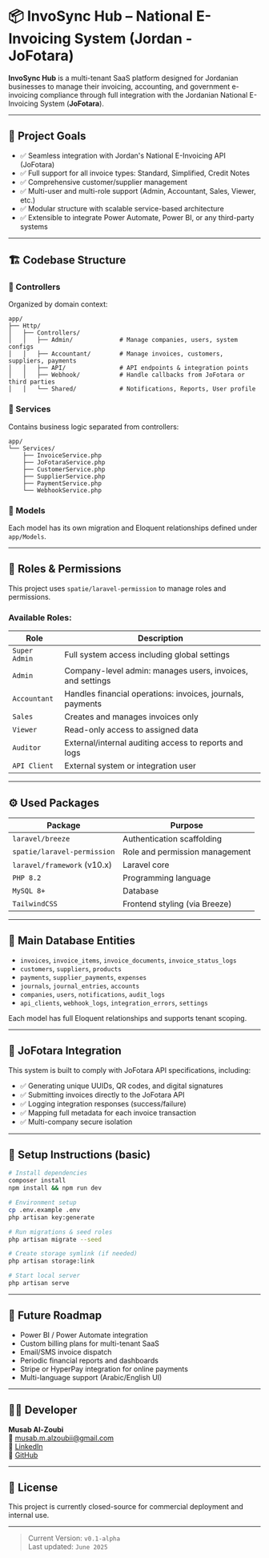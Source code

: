 # 📦 InvoSync Hub – National E-Invoicing System (Jordan - JoFotara)

**InvoSync Hub** is a multi-tenant SaaS platform designed for Jordanian businesses to manage their invoicing, accounting, and government e-invoicing compliance through full integration with the Jordanian National E-Invoicing System (**JoFotara**).

---

## 🎯 Project Goals

- ✅ Seamless integration with Jordan's National E-Invoicing API (JoFotara)
- ✅ Full support for all invoice types: Standard, Simplified, Credit Notes
- ✅ Comprehensive customer/supplier management
- ✅ Multi-user and multi-role support (Admin, Accountant, Sales, Viewer, etc.)
- ✅ Modular structure with scalable service-based architecture
- ✅ Extensible to integrate Power Automate, Power BI, or any third-party systems

---

## 🏗️ Codebase Structure

### 📁 Controllers
Organized by domain context:

```
app/
├── Http/
│   ├── Controllers/
│   │   ├── Admin/             # Manage companies, users, system configs
│   │   ├── Accountant/        # Manage invoices, customers, suppliers, payments
│   │   ├── API/               # API endpoints & integration points
│   │   ├── Webhook/           # Handle callbacks from JoFotara or third parties
│   │   └── Shared/            # Notifications, Reports, User profile
```

### 📁 Services
Contains business logic separated from controllers:

```
app/
└── Services/
    ├── InvoiceService.php
    ├── JoFotaraService.php
    ├── CustomerService.php
    ├── SupplierService.php
    ├── PaymentService.php
    └── WebhookService.php
```

### 📁 Models
Each model has its own migration and Eloquent relationships defined under `app/Models`.

---

## 🔐 Roles & Permissions

This project uses `spatie/laravel-permission` to manage roles and permissions.

### Available Roles:

| Role         | Description                                                  |
|--------------|--------------------------------------------------------------|
| `Super Admin`| Full system access including global settings                 |
| `Admin`      | Company-level admin: manages users, invoices, and settings   |
| `Accountant` | Handles financial operations: invoices, journals, payments   |
| `Sales`      | Creates and manages invoices only                            |
| `Viewer`     | Read-only access to assigned data                            |
| `Auditor`    | External/internal auditing access to reports and logs        |
| `API Client` | External system or integration user                          |

---

## ⚙️ Used Packages

| Package                             | Purpose                                 |
|-------------------------------------|-----------------------------------------|
| `laravel/breeze`                    | Authentication scaffolding              |
| `spatie/laravel-permission`         | Role and permission management          |
| `laravel/framework` (v10.x)         | Laravel core                            |
| `PHP 8.2`                           | Programming language                    |
| `MySQL 8+`                          | Database                                |
| `TailwindCSS`                       | Frontend styling (via Breeze)           |

---

## 🧾 Main Database Entities

- `invoices`, `invoice_items`, `invoice_documents`, `invoice_status_logs`
- `customers`, `suppliers`, `products`
- `payments`, `supplier_payments`, `expenses`
- `journals`, `journal_entries`, `accounts`
- `companies`, `users`, `notifications`, `audit_logs`
- `api_clients`, `webhook_logs`, `integration_errors`, `settings`

Each model has full Eloquent relationships and supports tenant scoping.

---

## 🧩 JoFotara Integration

This system is built to comply with JoFotara API specifications, including:

- ✅ Generating unique UUIDs, QR codes, and digital signatures
- ✅ Submitting invoices directly to the JoFotara API
- ✅ Logging integration responses (success/failure)
- ✅ Mapping full metadata for each invoice transaction
- ✅ Multi-company secure isolation

---

## 🧰 Setup Instructions (basic)

```bash
# Install dependencies
composer install
npm install && npm run dev

# Environment setup
cp .env.example .env
php artisan key:generate

# Run migrations & seed roles
php artisan migrate --seed

# Create storage symlink (if needed)
php artisan storage:link

# Start local server
php artisan serve
```

---

## 🧠 Future Roadmap

- Power BI / Power Automate integration
- Custom billing plans for multi-tenant SaaS
- Email/SMS invoice dispatch
- Periodic financial reports and dashboards
- Stripe or HyperPay integration for online payments
- Multi-language support (Arabic/English UI)

---

## 👨‍💻 Developer

**Musab Al-Zoubi**  
📧 musab.m.alzoubii@gmail.com  
🔗 [LinkedIn](https://www.linkedin.com/in/musab-al-zoubi)  
🔗 [GitHub](https://github.com/MusabAlzo3bi)

---

## 📄 License

This project is currently closed-source for commercial deployment and internal use.

---

> Current Version: `v0.1-alpha`  
> Last updated: `June 2025`
